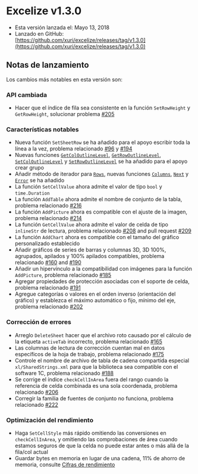 # Excelize v1.3.0

* Esta versión lanzada el: Mayo 13, 2018
* Lanzado en GitHub: [https://github.com/xuri/excelize/releases/tag/v1.3.0](https://github.com/xuri/excelize/releases/tag/v1.3.0)

## Notas de lanzamiento

Los cambios más notables en esta versión son:

### API cambiada

* Hacer que el índice de fila sea consistente en la función `SetRowHeight` y `GetRowHeight`, solucionar problema [#205](https://github.com/xuri/excelize/issues/205)

### Características notables

* Nueva función `SetSheetRow` se ha añadido para el apoyo escribir toda la línea a la vez, problema relacionado [#96](https://github.com/xuri/excelize/issues/96) y [#194](https://github.com/xuri/excelize/issues/194)
* Nuevas funciones [`GetColOutlineLevel`](https://pkg.go.dev/github.com/xuri/excelize@v1.3.0#File.GetColOutlineLevel), [`GetRowOutlineLevel`](https://pkg.go.dev/github.com/xuri/excelize@v1.3.0#File.GetRowOutlineLevel), [`SetColOutlineLevel`](https://pkg.go.dev/github.com/xuri/excelize@v1.3.0#File.SetColOutlineLevel) y [`SetRowOutlineLevel`](https://pkg.go.dev/github.com/xuri/excelize@v1.3.0#File.SetRowOutlineLevel) se ha añadido para el apoyo crear grupo
* Añadir método de iterador para [`Rows`](https://pkg.go.dev/github.com/xuri/excelize@v1.3.0#Rows), nuevas funciones [`Columns`](https://pkg.go.dev/github.com/xuri/excelize@v1.3.0#Rows.Columns), [`Next`](https://pkg.go.dev/github.com/xuri/excelize@v1.3.0#Rows.Next) y [`Error`](https://pkg.go.dev/github.com/xuri/excelize@v1.3.0#Rows.Error) se ha añadido
* La función `SetCellValue` ahora admite el valor de tipo `bool` y `time.Duration`
* La función `AddTable` ahora admite el nombre de conjunto de la tabla, problema relacionado [#216](https://github.com/xuri/excelize/issues/216)
* La función `AddPicture` ahora es compatible con el ajuste de la imagen, problema relacionado [#214](https://github.com/xuri/excelize/issues/214)
* La función `GetCellValue` ahora admite el valor de celda de tipo `inlineStr` de lectura, problema relacionado [#208](https://github.com/xuri/excelize/issues/208) and pull request [#209](https://github.com/xuri/excelize/issues/209)
* La función `AddChart` ahora es compatible con el tamaño del gráfico personalizado establecido
* Añadir gráficos de series de barras y columnas 3D, 3D 100%, agrupados, apilados y 100% apilados compatibles, problema relacionado [#160](https://github.com/xuri/excelize/issues/160) and [#190](https://github.com/xuri/excelize/issues/190)
* Añadir un hipervínculo a la compatibilidad con imágenes para la función `AddPicture`, problema relacionado [#185](https://github.com/xuri/excelize/issues/185)
* Agregar propiedades de protección asociadas con el soporte de celda, problema relacionado [#191](https://github.com/xuri/excelize/issues/191)
* Agregue categorías o valores en el orden inverso (orientación del gráfico) y establezca el máximo automático o fijo, mínimo del eje, problema relacionado [#202](https://github.com/xuri/excelize/issues/202)

### Corrección de errores

* Arreglo `DeleteSheet` hacer que el archivo roto causado por el cálculo de la etiqueta `activeTab` incorrecto, problema relacionado [#165](https://github.com/xuri/excelize/issues/165)
* Las columnas de lectura de corrección cuentan mal en datos específicos de la hoja de trabajo, problema relacionado [#175](https://github.com/xuri/excelize/issues/175)
* Controle el nombre de archivo de tabla de cadena compartida especial `xl/SharedStrings.xml` para que la biblioteca sea compatible con el software 1C, problema relacionado [#188](https://github.com/xuri/excelize/issues/188)
* Se corrige el índice `checkCellInArea` fuera del rango cuando la referencia de celda combinada es una sola coordenada, problema relacionado [#206](https://github.com/xuri/excelize/issues/206)
* Corregir la familia de fuentes de conjunto no funciona, problema relacionado [#222](https://github.com/xuri/excelize/issues/222)

### Optimización del rendimiento

* Haga `SetCellStyle` más rápido omitiendo las conversiones en `checkCellInArea`, y omitiendo las comprobaciones de área cuando estamos seguros de que la celda no puede estar antes o más allá de la fila/col actual
* Guardar bytes en memoria en lugar de una cadena, 11% de ahorro de memoria, consulte [Cifras de rendimiento](https://github.com/xuri/excelize/wiki#performance-figures)
